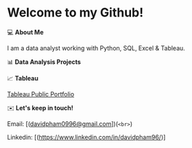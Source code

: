 # Welcome to my Github! 

💻 **About Me** 

I am a data analyst working with Python, SQL, Excel & Tableau.

📊 **Data Analysis Projects** 

📈 **Tableau** 

[Tableau Public Portfolio](https://public.tableau.com/app/profile/david.pham5201/vizzes)

✉️ **Let's keep in touch!** 

Email: [(davidpham0996@gmail.com])(`<br>`)

Linkedin: [(https://www.linkedin.com/in/davidpham96/)]
